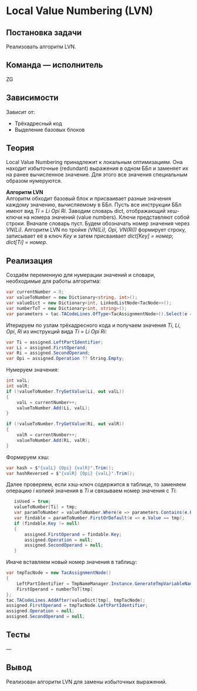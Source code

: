 # Local Value Numbering (LVN)

## Постановка задачи
Реализовать алгоритм LVN.

## Команда — исполнитель
ZG

## Зависимости
Зависит от:

-   Трёхадресный код
-   Выделение базовых блоков

## Теория
Local Value Numbering принадлежит к локальным оптимизациям. Она
находит избыточные (redundant) выражения в одном ББл и заменяет их
на ранее вычисленное значение. Для этого все значения специальным
образом нумеруются.

**Алгоритм LVN**<br />
Алгоритм обходит базовый блок и присваивает разные значения
каждому значению, вычисляемому в ББл. Пусть все инструкции ББл
имеют вид *Ti = Li Opi Ri*. Заводим словарь dict, отображающий хеш-ключи на номера значений
(value numbers). Ключи представляют собой строки. Вначале словарь
пуст. Будем обозначать номер значения через *VN(Li)*.
Алгоритм LVN по тройке *(VN(Li), Opi, VN(Ri))* формирует строку, записывает её в ключ *Key* и затем присваивает
*dict[Key] = номер*; *dict[Ti] = номер*.

## Реализация
Создаём переменную для нумерации значений и словари, необходимые для работы алгоритма:
```csharp
var currentNumber = 0;
var valueToNumber = new Dictionary<string, int>();
var valueDict = new Dictionary<int, LinkedListNode<TacNode>>();
var numberToT = new Dictionary<int, string>();
var parameters = tac.TACodeLines.OfType<TacAssignmentNode>().Select(e => e.LeftPartIdentifier);
```
Итерируем по узлам трёхадресного кода и получаем значения *Ti*, *Li*, *Opi*, *Ri* из инструкций вида
*Ti = Li Opi Ri*:
```csharp
var Ti = assigned.LeftPartIdentifier;
var Li = assigned.FirstOperand;
var Ri = assigned.SecondOperand;
var Opi = assigned.Operation ?? String.Empty;
```
Нумеруем значения:
```csharp
int valL;
int valR;
if (!valueToNumber.TryGetValue(Li, out valL))
{
    valL = currentNumber++;
    valueToNumber.Add(Li, valL);
}

if (!valueToNumber.TryGetValue(Ri, out valR))
{
    valR = currentNumber++;
    valueToNumber.Add(Ri, valR);
}
```
Формируем хэш:
```csharp
var hash = $"{valL} {Opi} {valR}".Trim();
var hashReversed = $"{valR} {Opi} {valL}".Trim();
```
Далее проверяем, если хэш-ключ содержится в таблице, то заменяем операцию *i*
копией значения в *Ti* и связываем номер значения с *Ti*:
```csharp
   isUsed = true;
   valueToNumber[Ti] = tmp;
   var paramToNumber = valueToNumber.Where(e => parameters.Contains(e.Key) && e.Key != Ti);
   var findable = paramToNumber.FirstOrDefault(e => e.Value == tmp);
   if (findable.Key != null)
   {
       assigned.FirstOperand = findable.Key;
       assigned.Operation = null;
       assigned.SecondOperand = null;
   }
```
Иначе вставляем новый номер значения в таблицу:
```csharp
var tmpTacNode = new TacAssignmentNode()
{
    LeftPartIdentifier = TmpNameManager.Instance.GenerateTmpVariableName(),
    FirstOperand = numberToT[tmp]
};
tac.TACodeLines.AddAfter(valueDict[tmp], tmpTacNode);
assigned.FirstOperand = tmpTacNode.LeftPartIdentifier;
assigned.Operation = null;
assigned.SecondOperand = null;
```  
## Тесты
&mdash;

## Вывод
Реализован алгоритм LVN для замены избыточных выражений.
